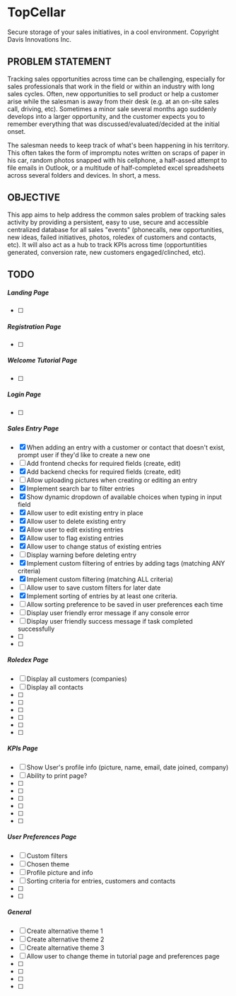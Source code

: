 # TopCellar
Secure storage of your sales initiatives, in a cool environment.
Copyright Davis Innovations Inc.

## PROBLEM STATEMENT
Tracking sales opportunities across time can be challenging, especially for sales professionals that work in the field or within an industry with long sales cycles. Often, new opportunities to sell product or help a customer arise while the salesman is away from their desk (e.g. at an on-site sales call, driving, etc).  Sometimes a minor sale several months ago suddenly develops into a larger opportunity, and the customer expects you to remember everything that was discussed/evaluated/decided at the initial onset.

The salesman needs to keep track of what's been happening in his territory.  This often takes the form of impromptu notes written on scraps of paper in his car, random photos snapped with his cellphone, a half-assed attempt to file emails in Outlook, or a multitude of half-completed excel spreadsheets across several folders and devices. In short, a mess.

## OBJECTIVE
This app aims to help address the common sales problem of tracking sales activity by providing a persistent, easy to use, secure and accessible centralized database for all sales "events" (phonecalls, new opportunities, new ideas, failed initiatives, photos, roledex of customers and contacts, etc).  It will also act as a hub to track KPIs across time (opportuntities generated, conversion rate, new customers engaged/clinched, etc).

## TODO
##### Landing Page
- [ ] 

##### Registration Page
- [ ] 

##### Welcome Tutorial Page
- [ ] 

##### Login Page
- [ ] 

##### Sales Entry Page
- [x] When adding an entry with a customer or contact that doesn't exist, prompt user if they'd like to create a new one
- [ ] Add frontend checks for required fields (create, edit)
- [x] Add backend checks for required fields (create, edit)
- [ ] Allow uploading pictures when creating or editing an entry
- [x] Implement search bar to filter entries
- [x] Show dynamic dropdown of available choices when typing in input field
- [x] Allow user to edit existing entry in place
- [x] Allow user to delete existing entry 
- [x] Allow user to edit existing entries
- [x] Allow user to flag existing entries
- [x] Allow user to change status of existing entries
- [ ] Display warning before deleting entry
- [x] Implement custom filtering of entries by adding tags (matching ANY criteria)
- [x] Implement custom filtering (matching ALL criteria)
- [ ] Allow user to save custom filters for later date
- [x] Implement sorting of entries by at least one criteria.  
- [ ] Allow sorting preference to be saved in user preferences each time
- [ ] Display user friendly error message if any console error
- [ ] Display user friendly success message if task completed successfully
- [ ] 
- [ ] 

##### Roledex Page
- [ ] Display all customers (companies)
- [ ] Display all contacts
- [ ] 
- [ ] 
- [ ] 
- [ ] 
- [ ] 
- [ ] 

##### KPIs Page
- [ ] Show User's profile info (picture, name, email, date joined, company)
- [ ] Ability to print page?
- [ ]
- [ ]
- [ ]
- [ ]
- [ ]
- [ ]

##### User Preferences Page
- [ ] Custom filters
- [ ] Chosen theme
- [ ] Profile picture and info
- [ ] Sorting criteria for entries, customers and contacts
- [ ] 
- [ ] 


##### General
- [ ] Create alternative theme 1
- [ ] Create alternative theme 2
- [ ] Create alternative theme 3
- [ ] Allow user to change theme in tutorial page and preferences page
- [ ] 
- [ ] 
- [ ] 
- [ ] 

